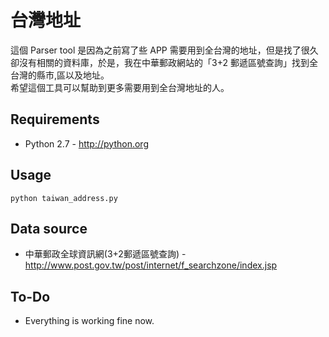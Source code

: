 # 台灣地址

這個 Parser tool 是因為之前寫了些 APP 需要用到全台灣的地址，但是找了很久卻沒有相關的資料庫，於是，我在中華郵政網站的「3+2 郵遞區號查詢」找到全台灣的縣市,區以及地址。<br />
希望這個工具可以幫助到更多需要用到全台灣地址的人。

## Requirements
* Python 2.7 - <http://python.org>

## Usage
    python taiwan_address.py
    
## Data source
* 中華郵政全球資訊網(3+2郵遞區號查詢) - http://www.post.gov.tw/post/internet/f_searchzone/index.jsp

## To-Do
* Everything is working fine now.
